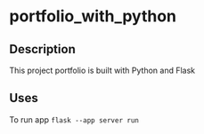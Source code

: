 # portfolio_with_python

## Description
This project portfolio is built with Python and Flask

## Uses
To run app
```flask --app server run```
